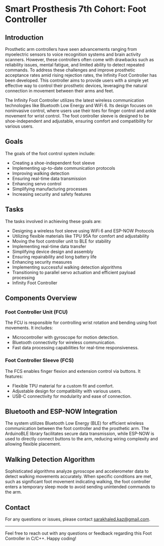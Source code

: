 # Smart Prosthesis 7th Cohort: Foot Controller

## Introduction

Prosthetic arm controllers have seen advancements ranging from myoelectric sensors to voice recognition systems and brain activity scanners. However, these controllers often come with drawbacks such as reliability issues, mental fatigue, and limited ability to detect repeated commands. To address these challenges and improve prosthetic acceptance rates amid rising rejection rates, the Infinity Foot Controller has been developed. This controller aims to provide users with a simple yet effective way to control their prosthetic devices, leveraging the natural connection in movement between their arms and feet.

The Infinity Foot Controller utilizes the latest wireless communication technologies like Bluetooth Low Energy and WiFi 6. Its design focuses on noninvasive control, where users use their toes for finger control and ankle movement for wrist control. The foot controller sleeve is designed to be shoe-independent and adjustable, ensuring comfort and compatibility for various users.

## Goals

The goals of the foot control system include:

- Creating a shoe-independent foot sleeve
- Implementing up-to-date communication protocols
- Improving walking detection
- Ensuring real-time data transmission
- Enhancing servo control
- Simplifying manufacturing processes
- Increasing security and safety features

## Tasks

The tasks involved in achieving these goals are:

- Designing a wireless foot sleeve using WiFi 6 and ESP-NOW Protocols
- Utilizing flexible materials like TPU 95A for comfort and adjustability
- Moving the foot controller unit to BLE for stability
- Implementing real-time data transfer
- Simplifying device design and assembly
- Ensuring repairability and long battery life
- Enhancing security measures
- Implementing successful walking detection algorithms
- Transitioning to parallel servo actuation and efficient payload processing
- Infinity Foot Controller

## Components Overview

### Foot Controller Unit (FCU)
The FCU is responsible for controlling wrist rotation and bending using foot movements. It includes:

- Microcontroller with gyroscope for motion detection.
- Bluetooth connectivity for wireless communication.
- Fast data processing capabilities for real-time responsiveness.

### Foot Controller Sleeve (FCS)
The FCS enables finger flexion and extension control via buttons. It features:

- Flexible TPU material for a custom fit and comfort.
- Adjustable design for compatibility with various users.
- USB-C connectivity for modularity and ease of connection.

## Bluetooth and ESP-NOW Integration

The system utilizes Bluetooth Low Energy (BLE) for efficient wireless communication between the foot controller and the prosthetic arm. The ArduinoBLE library facilitates secure data transmission, while ESP-NOW is used to directly connect buttons to the arm, reducing wiring complexity and allowing flexible placement.

## Walking Detection Algorithm

Sophisticated algorithms analyze gyroscope and accelerometer data to detect walking movements accurately. When specific conditions are met, such as significant foot movement indicating walking, the foot controller enters a temporary sleep mode to avoid sending unintended commands to the arm.

## Contact

For any questions or issues, please contact sarakhaled.kaz@gmail.com.

---
Feel free to reach out with any questions or feedback regarding this Foot Controller in C/C++. Happy coding!

